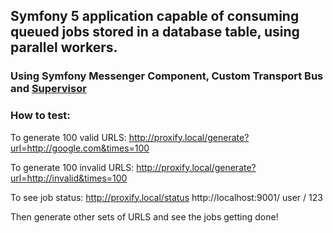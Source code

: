 ## Symfony 5 application capable of consuming queued jobs stored in a database table, using parallel workers.
### Using Symfony Messenger Component, Custom Transport Bus and [Supervisor](http://supervisord.org/)

### How to test:
To generate 100 valid URLS:
    http://proxify.local/generate?url=http://google.com&times=100
 
To generate 100 invalid URLS:
    http://proxify.local/generate?url=http://invalid&times=100

To see job status: 
    http://proxify.local/status
    http://localhost:9001/
    user / 123
    
Then generate other sets of URLS and see the jobs getting done!
